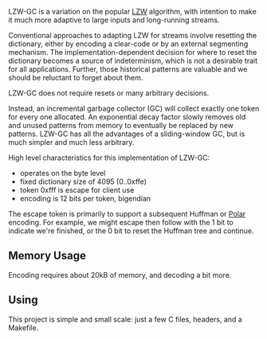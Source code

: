 
LZW-GC is a variation on the popular [LZW](http://en.wikipedia.org/wiki/Lempel%E2%80%93Ziv%E2%80%93Welch) algorithm, with intention to make it much more adaptive to large inputs and long-running streams. 

Conventional approaches to adapting LZW for streams involve resetting the dictionary, either by encoding a clear-code or by an external segmenting mechanism. The implementation-dependent decision for where to reset the dictionary becomes a source of indeterminism, which is not a desirable trait for all applications. Further, those historical patterns are valuable and we should be reluctant to forget about them.

LZW-GC does not require resets or many arbitrary decisions.

Instead, an incremental garbage collector (GC) will collect exactly one token for every one allocated. An exponential decay factor slowly removes old and unused patterns from memory to eventually be replaced by new patterns. LZW-GC has all the advantages of a sliding-window GC, but is much simpler and much less arbitrary.

High level characteristics for this implementation of LZW-GC:

* operates on the byte level 
* fixed dictionary size of 4095 (0..0xffe)
* token 0xfff is escape for client use
* encoding is 12 bits per token, bigendian

The escape token is primarily to support a subsequent Huffman or [Polar](http://www.ezcodesample.com/prefixer/prefixer_article.html) encoding. For example, we might escape then follow with the 1 bit to indicate we're finished, or the 0 bit to reset the Huffman tree and continue. 

## Memory Usage

Encoding requires about 20kB of memory, and decoding a bit more. 


## Using

This project is simple and small scale: just a few C files, headers, and a Makefile. 










